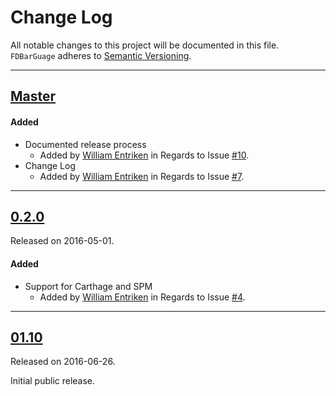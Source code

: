 # Change Log
All notable changes to this project will be documented in this file.
`FDBarGuage` adheres to [Semantic Versioning](http://semver.org/).

---

## [Master](https://github.com/fulldecent/FDChessboardView/compare/0.2.0...master)

#### Added
- Documented release process
  - Added by [William Entriken](https://github.com/fulldecent) in Regards to Issue
  [#10](https://github.com/fulldecent/FDBarGuage/issues/10).
- Change Log
  - Added by [William Entriken](https://github.com/fulldecent) in Regards to Issue
  [#7](https://github.com/fulldecent/FDBarGuage/issues/7).

---

## [0.2.0](https://github.com/fulldecent/FDChessboardView/releases/tag/0.2.0)
Released on 2016-05-01.

#### Added
- Support for Carthage and SPM
  - Added by [William Entriken](https://github.com/fulldecent) in Regards to Issue
  [#4](https://github.com/fulldecent/FDBarGuage/issues/4).

---

## [01.10](https://github.com/fulldecent/FDChessboardView/releases/tag/0.1.0)
Released on 2016-06-26.

Initial public release.
